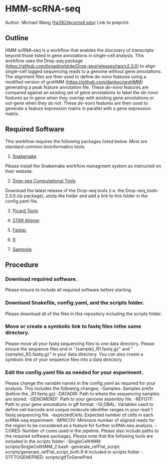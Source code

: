 # HMM-scRNA-seq
Author: Michael Wang (fw262@cornell.edu)
Link to preprint: 

## Outline
HMM scRNA-seq is a workflow that enables the discovery of transcripts beyond those listed in gene annotations in single-cell analysis. This workflow uses the Drop-seq package (https://github.com/broadinstitute/Drop-seq/releases/tag/v2.3.0) to align single-cell tagged sequencing reads to a genome without gene annotations. The alignment files are then used to define *de-novo* features using a modified version of groHMM (https://github.com/dankoc/groHMM) generating a peak feature annotation file. These *de-novo* features are compared against an existing set of gene annotations to label the *de-novo* features as in-gene when they overlap with existing gene annotations or out-gene when they do not. These *de-novo* features are then used to generate a feature expression matrix in parallel with a gene expression matrix.

## Required Software
This workflow requires the following packages listed below. Most are standard common bioinformatics tools.

1. [Snakemake](https://snakemake.readthedocs.io/en/stable/)

Please install the Snakemake workflow managment system as instructed on their website.

2. [Drop-seq Computational Tools](https://github.com/broadinstitute/Drop-seq/releases)

Download the latest release of the Drop-seq tools (i.e. the Drop-seq_tools-2.3.0.zip package), unzip the folder and add a link to this folder in the config.yaml file.

3. [Picard Tools](https://broadinstitute.github.io/picard/)

4. [STAR Aligner](https://github.com/alexdobin/STAR/releases)

5. [Fastqc](https://www.bioinformatics.babraham.ac.uk/projects/fastqc/)

6. [R](https://www.r-project.org/)

7. [Samtools](http://www.htslib.org/)

## Procedure
### Download required software.
Please ensure to include all required software before starting.

### Downlaod Snakefile, config.yaml, and the scripts folder.
Please download all of the files in this repository including the scripts folder.

### Move or create a symbolic link to fastq files inthe same directory.
Please move all your fastq sequencing files to one data directory. Please ensure the sequence files end in "{sample}\_R1.fastq.gz" and "{sample}\_R2.fastq.gz" in your data directory. You can also create a symbolic link of your sequence files into a data directory. 

### Edit the config.yaml file as needed for your experiment.
Please change the variable names in the config.yaml as required for your analysis. This includes the following changes:
-Samples: Samples prefix (before the \_R1.fastq.gz)
-DATADIR: Path to where the sequencing samples are stored.
-GENOMEREF: Path to your genome assembly file.
-REFGTF: Path to your gene annotations in gtf format.
-GLOBAL: Variables used to define cell barcode and unique molecule identifier ranges in your read 1 fastq sequencing file.
-expectedCells: Expected number of cells in each scRNA-seq experiment.
-MINCOV: Minimum number of aligned reads for the region to be considered as a feature for further scRNA-seq analysis.
-CORES: Number of cores used in the pipeline.
Please also include paths to the required software packages. Please note that the following tools are included in the scripts folder:
-SingleCellHMM: scripts/SingleCellHMM_2.bash
-generate_refFlat_script: scripts/generate_refFlat_script_both.R # included in scripts folder
-GTFTOGENEPRED: scripts/gtfToGenePred 
